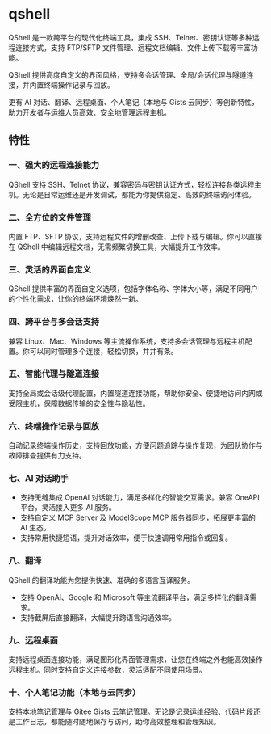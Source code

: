 # qshell
QShell 是一款跨平台的现代化终端工具，集成 SSH、Telnet、密钥认证等多种远程连接方式，支持 FTP/SFTP 文件管理、远程文档编辑、文件上传下载等丰富功能。

QShell 提供高度自定义的界面风格，支持多会话管理、全局/会话代理与隧道连接，并内置终端操作记录与回放。

更有 AI 对话、翻译、远程桌面、个人笔记（本地与 Gists 云同步）等创新特性，助力开发者与运维人员高效、安全地管理远程主机。

## 特性
### 一、强大的远程连接能力
QShell 支持 SSH、Telnet 协议，兼容密码与密钥认证方式，轻松连接各类远程主机。无论是日常运维还是开发调试，都能为你提供稳定、高效的终端访问体验。

### 二、全方位的文件管理
内置 FTP、SFTP 协议，支持远程文件的增删改查、上传下载与编辑。你可以直接在 QShell 中编辑远程文档，无需频繁切换工具，大幅提升工作效率。

### 三、灵活的界面自定义
QShell 提供丰富的界面自定义选项，包括字体名称、字体大小等，满足不同用户的个性化需求，让你的终端环境焕然一新。

### 四、跨平台与多会话支持
兼容 Linux、Mac、Windows 等主流操作系统，支持多会话管理与远程主机配置。你可以同时管理多个连接，轻松切换，井井有条。

### 五、智能代理与隧道连接
支持全局或会话级代理配置，内置隧道连接功能，帮助你安全、便捷地访问内网或受限主机，保障数据传输的安全性与隐私性。

### 六、终端操作记录与回放
自动记录终端操作历史，支持回放功能，方便问题追踪与操作复现，为团队协作与故障排查提供有力支持。

### 七、AI 对话助手
- 支持无缝集成 OpenAI 对话能力，满足多样化的智能交互需求。兼容 OneAPI 平台，灵活接入更多 AI 服务。
- 支持自定义 MCP Server 及 ModelScope MCP 服务器同步，拓展更丰富的 AI 生态。
- 支持常用快捷短语，提升对话效率，便于快速调用常用指令或回复。

### 八、翻译
QShell 的翻译功能为您提供快速、准确的多语言互译服务。
- 支持 OpenAI、Google 和 Microsoft 等主流翻译平台，满足多样化的翻译需求。
- 支持截屏后直接翻译，大幅提升跨语言沟通效率。

### 九、远程桌面
支持远程桌面连接功能，满足图形化界面管理需求，让您在终端之外也能高效操作远程主机。同时支持自定义连接参数，灵活适配不同使用场景。

### 十、个人笔记功能（本地与云同步）
支持本地笔记管理与 Gitee Gists 云笔记管理。无论是记录运维经验、代码片段还是工作日志，都能随时随地保存与访问，助你高效整理和管理知识。